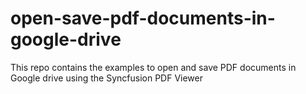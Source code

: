 # open-save-pdf-documents-in-google-drive
This repo contains the examples to open and save PDF documents in Google drive using the Syncfusion PDF Viewer
